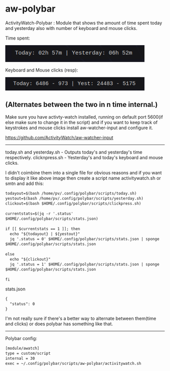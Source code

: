 # aw-polybar
ActivityWatch-Polybar : Module that shows the amount of time spent today and yesterday also with number of keyboard and mouse clicks.

Time spent:

<p float="left">
  <img src="https://github.com/pvnotpv/aw-polybar/blob/main/images/time.png?raw=true" width="440" />
</p>

Keyboard and Mouse clicks (resp):

<p float="left">
  <img src="https://github.com/pvnotpv/aw-polybar/blob/main/images/clicks.png?raw=true" width="440" />
</p>

(Alternates between the two in n time internal.)
---

Make sure you have activty-watch installed, running on default port 5600(if else make sure to change it in the script) and if you want to keep track of keystrokes and mouse clicks install aw-watcher-input and configure it.

https://github.com/ActivityWatch/aw-watcher-input

---

today.sh and yesterday.sh - Outputs today's and yesterday's time respectively.
clicknpress.sh - Yesterday's and today's keyboard and mouse clicks.

I didn't coimbine them into a single file for obvious reasons and if you want to display it like above image then create a script name activitywatch.sh or smtn and add this:

```
todayout=$(bash /home/pv/.config/polybar/scripts/today.sh)
yestout=$(bash /home/pv/.config/polybar/scripts/yesterday.sh)
clickout=$(bash $HOME/.config/polybar/scripts/clickpress.sh)

currentstats=$(jq -r '.status' $HOME/.config/polybar/scripts/stats.json)

if [[ $currentstats == 1 ]]; then
  echo "${todayout} | ${yestout}"
  jq '.status = 0' $HOME/.config/polybar/scripts/stats.json | sponge $HOME/.config/polybar/scripts/stats.json

else
  echo "${clickout}"
  jq '.status = 1' $HOME/.config/polybar/scripts/stats.json | sponge $HOME/.config/polybar/scripts/stats.json

fi

```

stats.json

```
{
  "status": 0
}
```

I'm not really sure if there's a better way to alternate between them(time and clicks) or does polybar has something like that.

---

Polybar config:

```
[module/awatch]
type = custom/script
internal = 30
exec = ~/.config/polybar/scripts/aw-polybar/activitywatch.sh
```
